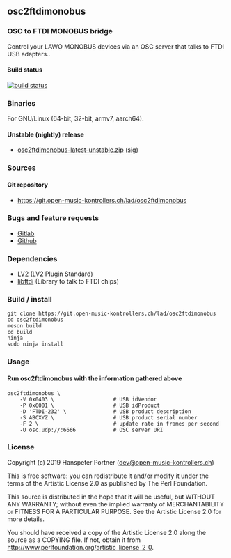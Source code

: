 ## osc2ftdimonobus

### OSC to FTDI MONOBUS bridge

Control your LAWO MONOBUS devices via an OSC server that talks to FTDI USB adapters..

#### Build status

[![build status](https://gitlab.com/OpenMusicKontrollers/osc2ftdimonobus/badges/master/build.svg)](https://gitlab.com/OpenMusicKontrollers/osc2ftdimonobus/commits/master)

### Binaries

For GNU/Linux (64-bit, 32-bit, armv7, aarch64).

<!--
#### Stable release

* [osc2ftdimonobus-0.2.0.zip](https://dl.open-music-kontrollers.ch/osc2ftdimonobus/stable/osc2ftdimonobus-0.2.0.zip) ([sig](https://dl.open-music-kontrollers.ch/osc2ftdimonobus/stable/osc2ftdimonobus-0.2.0.zip.sig))
-->

#### Unstable (nightly) release

* [osc2ftdimonobus-latest-unstable.zip](https://dl.open-music-kontrollers.ch/osc2ftdimonobus/unstable/osc2ftdimonobus-latest-unstable.zip) ([sig](https://dl.open-music-kontrollers.ch/osc2ftdimonobus/unstable/osc2ftdimonobus-latest-unstable.zip.sig))

### Sources

<!--
#### Stable release

* [osc2ftdimonobus-0.2.0.tar.xz](https://git.open-music-kontrollers.ch/lad/osc2ftdimonobus/snapshot/osc2ftdimonobus-0.2.0.tar.xz)
-->

#### Git repository

* <https://git.open-music-kontrollers.ch/lad/osc2ftdimonobus>

### Bugs and feature requests

* [Gitlab](https://gitlab.com/OpenMusicKontrollers/osc2ftdimonobus)
* [Github](https://github.com/OpenMusicKontrollers/osc2ftdimonobus)

### Dependencies

* [LV2](http://lv2plug.in/) (LV2 Plugin Standard)
* [libftdi](https://www.intra2net.com/en/developer/libftdi/index.php) (Library to talk to FTDI chips)

### Build / install

	git clone https://git.open-music-kontrollers.ch/lad/osc2ftdimonobus
	cd osc2ftdimonobus
	meson build
	cd build
	ninja
	sudo ninja install

### Usage

#### Run osc2ftdimonobus with the information gathered above

	osc2ftdimonobus \
		-V 0x0403 \                   # USB idVendor
		-P 0x6001 \                   # USB idProduct
		-D 'FTDI-232' \               # USB product description
		-S ABCXYZ \                   # USB product serial number
		-F 2 \                        # update rate in frames per second
		-U osc.udp://:6666            # OSC server URI

### License

Copyright (c) 2019 Hanspeter Portner (dev@open-music-kontrollers.ch)

This is free software: you can redistribute it and/or modify
it under the terms of the Artistic License 2.0 as published by
The Perl Foundation.

This source is distributed in the hope that it will be useful,
but WITHOUT ANY WARRANTY; without even the implied warranty of
MERCHANTABILITY or FITNESS FOR A PARTICULAR PURPOSE. See the
Artistic License 2.0 for more details.

You should have received a copy of the Artistic License 2.0
along the source as a COPYING file. If not, obtain it from
<http://www.perlfoundation.org/artistic_license_2_0>.
